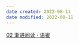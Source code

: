 ```yaml
---
date created: 2022-08-11
date modified: 2022-08-11
---
```

[02 渐进阅读 · 语雀](https://www.yuque.com/supermemo/wiki/incremental_reading)
